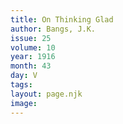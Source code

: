 ```yaml
---
title: On Thinking Glad
author: Bangs, J.K.
issue: 25
volume: 10
year: 1916
month: 43
day: V
tags:
layout: page.njk
image:
---
```





